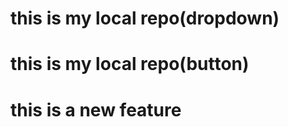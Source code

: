 # <p>this is my local repo(dropdown)<p>
# <p>this is my local repo(button)<p>
# <p>this is a new feature<p>